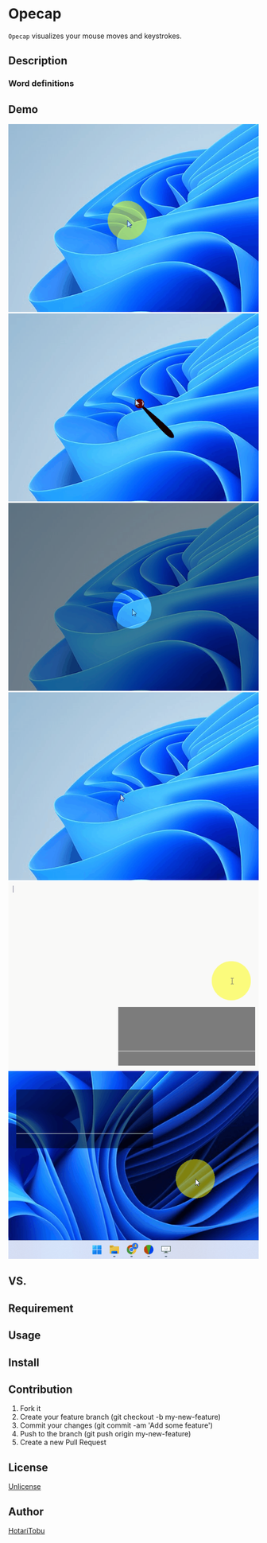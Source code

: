# Opecap

`Opecap` visualizes your mouse moves and keystrokes.

## Description



### Word definitions



## Demo

![](img/demo1.gif)
![](img/demo2.gif)
![](img/demo3.gif)
![](img/demo4.gif)
![](img/demo5.gif)
![](img/demo6.gif)

## VS.



## Requirement



## Usage



## Install



## Contribution

1. Fork it
2. Create your feature branch (git checkout -b my-new-feature)
3. Commit your changes (git commit -am 'Add some feature')
4. Push to the branch (git push origin my-new-feature)
5. Create a new Pull Request

## License

[Unlicense](LICENSE)

## Author

[HotariTobu](https://github.com/HotariTobu)
